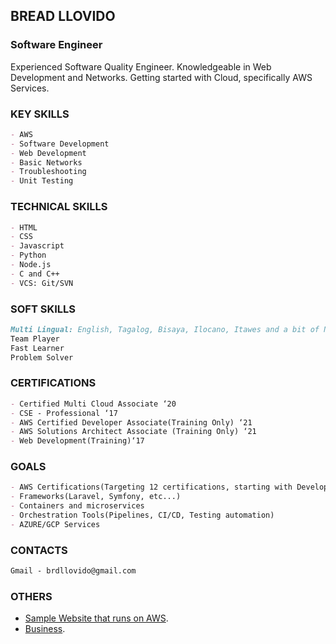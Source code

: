 ## BREAD LLOVIDO
### Software Engineer

Experienced Software Quality Engineer. Knowledgeable in Web Development and Networks. Getting started with Cloud, specifically AWS Services.


### KEY SKILLS
```markdown
- AWS
- Software Development
- Web Development
- Basic Networks
- Troubleshooting
- Unit Testing
```


### TECHNICAL SKILLS
```markdown
- HTML
- CSS
- Javascript
- Python
- Node.js
- C and C++
- VCS: Git/SVN
```


### SOFT SKILLS
```markdown
Multi Lingual: English, Tagalog, Bisaya, Ilocano, Itawes and a bit of Nihongo
Team Player
Fast Learner
Problem Solver
```


### CERTIFICATIONS
```markdown
- Certified Multi Cloud Associate ‘20
- CSE - Professional ‘17
- AWS Certified Developer Associate(Training Only) ‘21
- AWS Solutions Architect Associate (Training Only) ‘21
- Web Development(Training)‘17
```

### GOALS
```markdown
- AWS Certifications(Targeting 12 certifications, starting with Developer Associate this year)
- Frameworks(Laravel, Symfony, etc...)
- Containers and microservices
- Orchestration Tools(Pipelines, CI/CD, Testing automation)
- AZURE/GCP Services
```

### CONTACTS
```markdown
Gmail - brdllovido@gmail.com
```

### OTHERS
- [Sample Website that runs on AWS](http://roundtableshop.com/about.html).
- [Business](http://roundtableshop.com/).
